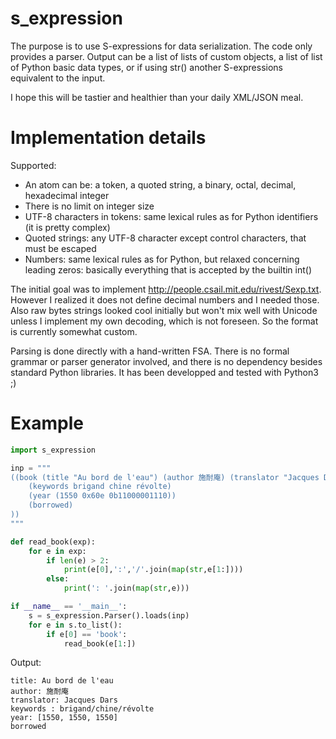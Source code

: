 # s_expression

The purpose is to use S-expressions for data serialization. The code
only provides a parser. Output can be a list of lists of custom objects, a list
of list of Python basic data types, or if using str() another S-expressions
equivalent to the input.

I hope this will be tastier and healthier than your daily XML/JSON meal.

# Implementation details

Supported:
* An atom can be: a token, a quoted string, a binary, octal, decimal,
  hexadecimal integer
* There is no limit on integer size
* UTF-8 characters in tokens: same lexical rules as for Python identifiers (it
  is pretty complex)
* Quoted strings: any UTF-8 character except control characters, that must be
  escaped
* Numbers: same lexical rules as for Python, but relaxed concerning leading
  zeros: basically everything that is accepted by the builtin int()

The initial goal was to implement http://people.csail.mit.edu/rivest/Sexp.txt.
However I realized it does not define decimal numbers and I needed those. Also
raw bytes strings looked cool initially but won't mix well with Unicode unless
I implement my own decoding, which is not foreseen. So the format is currently
somewhat custom.

Parsing is done directly with a hand-written FSA. There is no formal grammar
or parser generator involved, and there is no dependency besides standard 
Python libraries. It has been developped and tested with Python3 ;)

# Example

```python
import s_expression

inp = """
((book (title "Au bord de l'eau") (author 施耐庵) (translator "Jacques Dars")
    (keywords brigand chine révolte)
    (year (1550 0x60e 0b11000001110))
    (borrowed)
))
"""

def read_book(exp):
    for e in exp:
        if len(e) > 2:
            print(e[0],':','/'.join(map(str,e[1:])))
        else:
            print(': '.join(map(str,e)))

if __name__ == '__main__':
    s = s_expression.Parser().loads(inp)
    for e in s.to_list():
        if e[0] == 'book':
            read_book(e[1:])
```

Output:

```
title: Au bord de l'eau
author: 施耐庵
translator: Jacques Dars
keywords : brigand/chine/révolte
year: [1550, 1550, 1550]
borrowed
```
